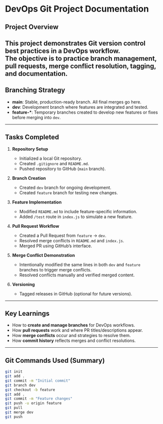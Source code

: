 # DevOps Git Project Documentation

## Project Overview
This project demonstrates **Git version control best practices** in a DevOps workflow.  
The objective is to practice branch management, pull requests, merge conflict resolution, tagging, and documentation.
---

## Branching Strategy
- **main**: Stable, production-ready branch. All final merges go here.
- **dev**: Development branch where features are integrated and tested.
- **feature-\***: Temporary branches created to develop new features or fixes before merging into `dev`.

---

## Tasks Completed

1. **Repository Setup**
   - Initialized a local Git repository.
   - Created `.gitignore` and `README.md`.
   - Pushed repository to GitHub (`main` branch).

2. **Branch Creation**
   - Created `dev` branch for ongoing development.
   - Created `feature` branch for testing new changes.

3. **Feature Implementation**
   - Modified `README.md` to include feature-specific information.
   - Added `/test` route in `index.js` to simulate a new feature.

4. **Pull Request Workflow**
   - Created a Pull Request from `feature` → `dev`.
   - Resolved merge conflicts in `README.md` and `index.js`.
   - Merged PR using GitHub’s interface.

5. **Merge Conflict Demonstration**
   - Intentionally modified the same lines in both `dev` and `feature` branches to trigger merge conflicts.
   - Resolved conflicts manually and verified merged content.

6. **Versioning**
   - Tagged releases in GitHub (optional for future versions).

---

## Key Learnings
- How to **create and manage branches** for DevOps workflows.
- How **pull requests** work and where PR titles/descriptions appear.
- How **merge conflicts** occur and strategies to resolve them.
- How **commit history** reflects merges and conflict resolutions.

---

## Git Commands Used (Summary)
```bash
git init
git add .
git commit -m "Initial commit"
git branch dev
git checkout -b feature
git add .
git commit -m "Feature changes"
git push -u origin feature
git pull
git merge dev
git push
